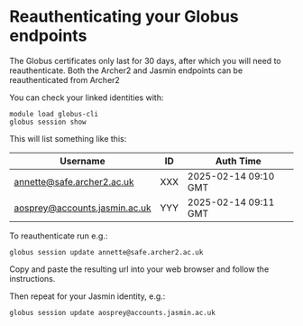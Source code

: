 # Reauthenticating your Globus endpoints 

The Globus certificates only last for 30 days, after which you will need to reauthenticate. 
Both the Archer2 and Jasmin endpoints can be reauthenticated from Archer2 

You can check your linked identities with: 
```
module load globus-cli
globus session show
```
This will list something like this: 

Username                      | ID                                   | Auth Time           
----------------------------- | ------------------------------------ | --------------------
annette@safe.archer2.ac.uk    | XXX | 2025-02-14 09:10 GMT
aosprey@accounts.jasmin.ac.uk | YYY | 2025-02-14 09:11 GMT

To reauthenticate run e.g.: 
```
globus session update annette@safe.archer2.ac.uk
```
Copy and paste the resulting url into your web browser and follow the instructions.

Then repeat for your Jasmin identity, e.g.: 
```
globus session update aosprey@accounts.jasmin.ac.uk 
```

